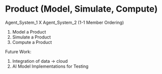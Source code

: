 # Product (Model, Simulate, Compute)

Agent_System_1 X Agent_System_2 (1-1 Member Ordering)

1. Model a Product
2. Simulate a Product
3. Compute a Product

Future Work:

1. Integration of data -> cloud
2. AI Model Implementations for Testing

